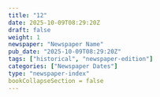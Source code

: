 ```yaml
---
title: "12"
date: 2025-10-09T08:29:20Z
draft: false
weight: 1
newspaper: "Newspaper Name"
pub_date: "2025-10-09T08:29:20Z"
tags: ["historical", "newspaper-edition"]
categories: ["Newspaper Dates"]
type: "newspaper-index"
bookCollapseSection = false
---
```

